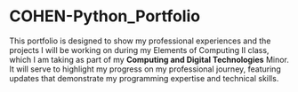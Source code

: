 # COHEN-Python_Portfolio

 
This portfolio is designed to show my professional experiences and the projects I will be working on during my Elements of Computing II class, which I am taking as part of my **Computing and Digital Technologies** Minor. It will serve to highlight my progress on my professional journey, featuring updates that demonstrate my programming expertise and technical skills.

